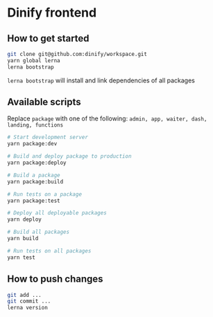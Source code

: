 # Dinify frontend

## How to get started

```bash
git clone git@github.com:dinify/workspace.git
yarn global lerna
lerna bootstrap
```

`lerna bootstrap` will install and link dependencies of all packages

## Available scripts
Replace `package` with one of the following: `admin, app, waiter, dash, landing, functions`  
```bash
# Start development server
yarn package:dev

# Build and deploy package to production
yarn package:deploy

# Build a package
yarn package:build

# Run tests on a package
yarn package:test

# Deploy all deployable packages
yarn deploy

# Build all packages
yarn build

# Run tests on all packages
yarn test
```

## How to push changes

```bash
git add ...
git commit ...
lerna version
```
